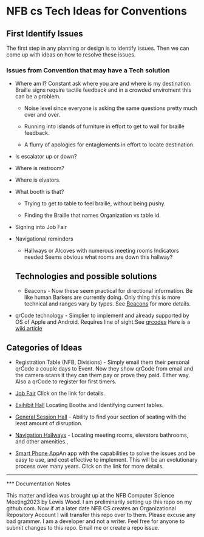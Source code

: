         

# NFB cs Tech Ideas for Conventions

## First Identify Issues

The first step in any planning or design is to identify issues. Then we can come up with ideas on how to resolve these issues.

### Issues from Convention that may have a Tech solution

*   Where am I? Constant ask where you are and where is my destination. Braille signs require tactile feedback and in a crowded enviroment this can be a problem.

    *  Noise level since everyone is asking the same questions pretty much over and over. 

    * Running into islands of furniture in effort to get to wall for braille feedback.

    * A flurry of apologies for entaglements in effort to locate destination.

* Is escalator up or down?

* Where is restroom?

* Where is elvators.

* What booth is that?

    * Trying to get to table to feel braille, without being pushy.

    * Finding the Braille that names Organization  vs table id.

* Signing into Job Fair

* Navigational reminders
  
    * Hallways or Alcoves with numerous meeting rooms Indicators needed Seems obvious what rooms are down this hallway?

    ## Technologies and possible solutions

    *  Beacons - Now these seem practical for directional information. Be like human Barkers are currently doing. Only thing this is more technical and ranges vary by types.  See [Beacons](beacons.html) for more details.

* qrCode technology - Simplier to implement and already supported by OS of Apple and Android. Requires line of sight.See [qrcodes](qrCodes.html) Here is a [wiki article](https://en.wikipedia.org/wiki/QR_code)

## Categories of Ideas
* Registration Table (NFB, Divisions) - Simply email them their personal qrCode a couple days to Event. Now they show qrCode from email and the camera scans it they can them pay or prove they paid.  Either way. Also a qrCode to register for first timers.

* [Job Fair](jobfair.html) Click on the link for details.

*   [Exihibit Hall](exhibit-hall.html) Locating Booths and Identifying current tables.

* [General Session Hall](assembly.html) - Ability to find your section of seating with the least amount of disruption.

* [Navigation Hallways](navigation.html) - Locating meeting rooms, elevators bathrooms, and other amenities., 

* [Smart Phone App](app.html)An app with the capabilities to solve the issues and be easy to use, and cost effective to implement. This will be an evolutionary process over many years. Click on the link for more details.

--------------
*** Documentation Notes

This matter and idea was brought up at the NFB Computer Science Meeting2023 by Lewis Wood.  I am preliminarily setting up this repo on my github.com. Now if at a later date NFB CS creates an Organizational Repository Account I will transfer this repo over to them.  Please excuse any bad grammer. I am a developer and not a writer. Feel free for anyone to submit changes to this repo. Email me or create a repo issue.

    

